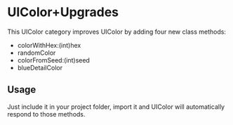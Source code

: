 # UIColor+Upgrades

This UIColor category improves UIColor by adding four new class methods:

- colorWithHex:(int)hex
- randomColor
- colorFromSeed:(int)seed
- blueDetailColor

## Usage

Just include it in your project folder, import it and UIColor will 
automatically respond to those methods.
